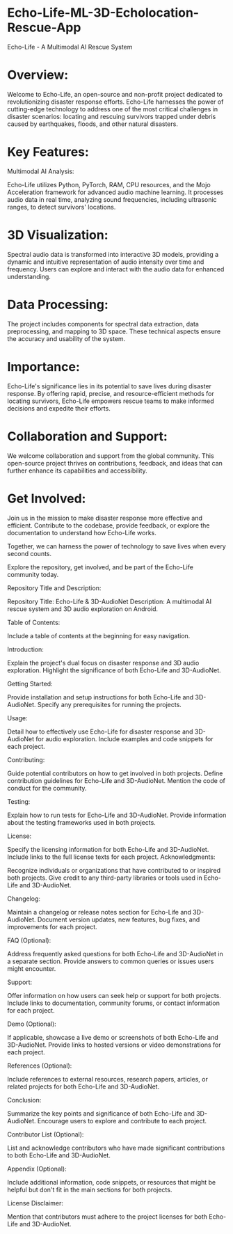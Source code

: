 # Echo-Life-ML-3D-Echolocation-Rescue-App
Echo-Life - A Multimodal AI Rescue System


# Overview:
Welcome to Echo-Life, an open-source and non-profit project dedicated to revolutionizing disaster response efforts. Echo-Life harnesses the power of cutting-edge technology to address one of the most critical challenges in disaster scenarios: locating and rescuing survivors trapped under debris caused by earthquakes, floods, and other natural disasters.

# Key Features:

Multimodal AI Analysis: 

Echo-Life utilizes Python, PyTorch, RAM, CPU resources, and the Mojo Acceleration framework for advanced audio machine learning. It processes audio data in real time, analyzing sound frequencies, including ultrasonic ranges, to detect survivors' locations.

# 3D Visualization:

Spectral audio data is transformed into interactive 3D models, providing a dynamic and intuitive representation of audio intensity over time and frequency. Users can explore and interact with the audio data for enhanced understanding.

# Data Processing:

The project includes components for spectral data extraction, data preprocessing, and mapping to 3D space. These technical aspects ensure the accuracy and usability of the system.

# Importance:

Echo-Life's significance lies in its potential to save lives during disaster response. By offering rapid, precise, and resource-efficient methods for locating survivors, Echo-Life empowers rescue teams to make informed decisions and expedite their efforts.

# Collaboration and Support:

We welcome collaboration and support from the global community. This open-source project thrives on contributions, feedback, and ideas that can further enhance its capabilities and accessibility.

# Get Involved:

Join us in the mission to make disaster response more effective and efficient. Contribute to the codebase, provide feedback, or explore the documentation to understand how Echo-Life works.

Together, we can harness the power of technology to save lives when every second counts.

Explore the repository, get involved, and be part of the Echo-Life community today.



Repository Title and Description:

Repository Title: Echo-Life & 3D-AudioNet
Description: A multimodal AI rescue system and 3D audio exploration on Android.

Table of Contents:

Include a table of contents at the beginning for easy navigation.

Introduction:

Explain the project's dual focus on disaster response and 3D audio exploration.
Highlight the significance of both Echo-Life and 3D-AudioNet.

Getting Started:

Provide installation and setup instructions for both Echo-Life and 3D-AudioNet.
Specify any prerequisites for running the projects.

Usage:

Detail how to effectively use Echo-Life for disaster response and 3D-AudioNet for audio exploration.
Include examples and code snippets for each project.

Contributing:

Guide potential contributors on how to get involved in both projects.
Define contribution guidelines for Echo-Life and 3D-AudioNet.
Mention the code of conduct for the community.

Testing:

Explain how to run tests for Echo-Life and 3D-AudioNet.
Provide information about the testing frameworks used in both projects.

License:

Specify the licensing information for both Echo-Life and 3D-AudioNet.
Include links to the full license texts for each project.
Acknowledgments:

Recognize individuals or organizations that have contributed to or inspired both projects.
Give credit to any third-party libraries or tools used in Echo-Life and 3D-AudioNet.

Changelog:

Maintain a changelog or release notes section for Echo-Life and 3D-AudioNet.
Document version updates, new features, bug fixes, and improvements for each project.

FAQ (Optional):

Address frequently asked questions for both Echo-Life and 3D-AudioNet in a separate section.
Provide answers to common queries or issues users might encounter.

Support:

Offer information on how users can seek help or support for both projects.
Include links to documentation, community forums, or contact information for each project.

Demo (Optional):

If applicable, showcase a live demo or screenshots of both Echo-Life and 3D-AudioNet.
Provide links to hosted versions or video demonstrations for each project.

References (Optional):

Include references to external resources, research papers, articles, or related projects for both Echo-Life and 3D-AudioNet.

Conclusion:

Summarize the key points and significance of both Echo-Life and 3D-AudioNet.
Encourage users to explore and contribute to each project.

Contributor List (Optional):

List and acknowledge contributors who have made significant contributions to both Echo-Life and 3D-AudioNet.

Appendix (Optional):

Include additional information, code snippets, or resources that might be helpful but don't fit in the main sections for both projects.

License Disclaimer:

Mention that contributors must adhere to the project licenses for both Echo-Life and 3D-AudioNet.

